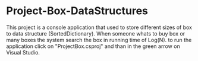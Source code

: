 # Project-Box-DataStructures
This project is a console application that used to store different sizes of box to data structure (SortedDictionary). When someone whats to buy box or many boxes the system search the box in running time of Log(N).
to run the application click on "ProjectBox.csproj" and than in the green arrow on Visual Studio.
